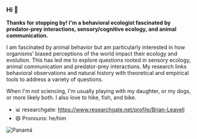 ### Hi 👋

**Thanks for stopping by! I'm a behavioral ecologist fascinated by predator-prey interactions, sensory/cognitive ecology, and animal communication.**

I am fascinated by animal behavior but am particularly interested in how organisms’ biased perceptions of the world impact their ecology and evolution. This has led me to explore questions rooted in sensory ecology, animal communication and predator-prey interactions. My research links behavioral observations and natural history with theoretical and empirical tools to address a variety of questions.

When I'm not sciencing, I'm usually playing with my daughter, or my dogs, or more likely both. I also love to hike, fish, and bike.

- 📊 researchgate: https://www.researchgate.net/profile/Brian-Leavell
- 😄 Pronouns: he/him

![Panamá](https://bernal-lab.weebly.com/uploads/1/1/7/7/117757025/20170507-221334.jpg)

<!--
**bleavell/bleavell** is a ✨ _special_ ✨ repository because its `README.md` (this file) appears on your GitHub profile.

Here are some ideas to get you started:

- 🔭 I’m currently working on ...
- 🌱 I’m currently learning ...
- 👯 I’m looking to collaborate on ...
- 🤔 I’m looking for help with ...
- 💬 Ask me about ...
- 📫 How to reach me: ...
- 😄 Pronouns: ...
- ⚡ Fun fact: ...
-->
